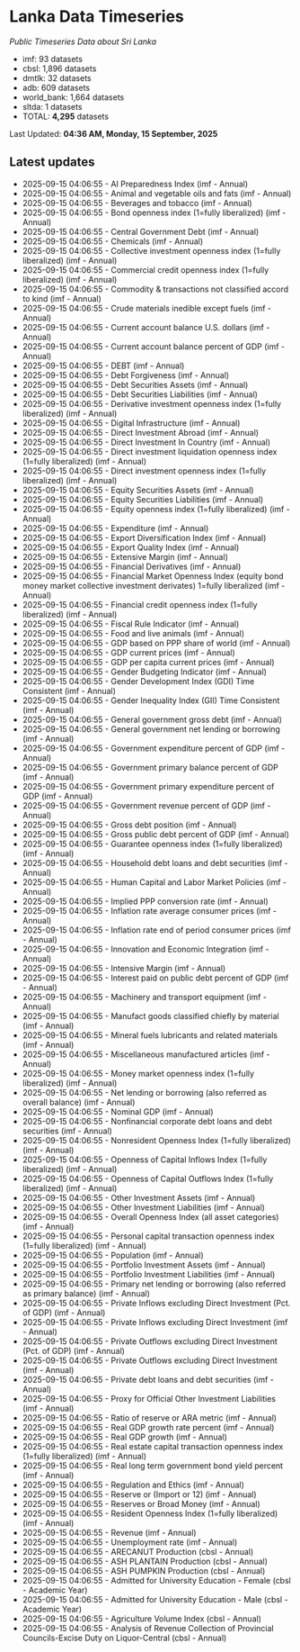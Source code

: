 # Lanka Data Timeseries
*Public Timeseries Data about Sri Lanka*

* imf: 93 datasets
* cbsl: 1,896 datasets
* dmtlk: 32 datasets
* adb: 609 datasets
* world_bank: 1,664 datasets
* sltda: 1 datasets
* TOTAL: **4,295** datasets

Last Updated: **04:36 AM, Monday, 15 September, 2025**

## Latest updates

* 2025-09-15 04:06:55 - AI Preparedness Index (imf - Annual)
* 2025-09-15 04:06:55 - Animal and vegetable oils and fats (imf - Annual)
* 2025-09-15 04:06:55 - Beverages and tobacco (imf - Annual)
* 2025-09-15 04:06:55 - Bond openness index (1=fully liberalized) (imf - Annual)
* 2025-09-15 04:06:55 - Central Government Debt (imf - Annual)
* 2025-09-15 04:06:55 - Chemicals (imf - Annual)
* 2025-09-15 04:06:55 - Collective investment openness index (1=fully liberalized) (imf - Annual)
* 2025-09-15 04:06:55 - Commercial credit openness index (1=fully liberalized) (imf - Annual)
* 2025-09-15 04:06:55 - Commodity & transactions not classified accord to kind (imf - Annual)
* 2025-09-15 04:06:55 - Crude materials inedible except fuels (imf - Annual)
* 2025-09-15 04:06:55 - Current account balance U.S. dollars (imf - Annual)
* 2025-09-15 04:06:55 - Current account balance percent of GDP (imf - Annual)
* 2025-09-15 04:06:55 - DEBT (imf - Annual)
* 2025-09-15 04:06:55 - Debt Forgiveness (imf - Annual)
* 2025-09-15 04:06:55 - Debt Securities Assets (imf - Annual)
* 2025-09-15 04:06:55 - Debt Securities Liabilities (imf - Annual)
* 2025-09-15 04:06:55 - Derivative investment openness index (1=fully liberalized) (imf - Annual)
* 2025-09-15 04:06:55 - Digital Infrastructure (imf - Annual)
* 2025-09-15 04:06:55 - Direct Investment Abroad (imf - Annual)
* 2025-09-15 04:06:55 - Direct Investment In Country (imf - Annual)
* 2025-09-15 04:06:55 - Direct investment liquidation openness index (1=fully liberalized) (imf - Annual)
* 2025-09-15 04:06:55 - Direct investment openness index (1=fully liberalized) (imf - Annual)
* 2025-09-15 04:06:55 - Equity Securities Assets (imf - Annual)
* 2025-09-15 04:06:55 - Equity Securities Liabilities (imf - Annual)
* 2025-09-15 04:06:55 - Equity openness index (1=fully liberalized) (imf - Annual)
* 2025-09-15 04:06:55 - Expenditure (imf - Annual)
* 2025-09-15 04:06:55 - Export Diversification Index (imf - Annual)
* 2025-09-15 04:06:55 - Export Quality Index (imf - Annual)
* 2025-09-15 04:06:55 - Extensive Margin (imf - Annual)
* 2025-09-15 04:06:55 - Financial Derivatives (imf - Annual)
* 2025-09-15 04:06:55 - Financial Market Openness Index (equity bond money market collective investment derivates) 1=fully liberalized (imf - Annual)
* 2025-09-15 04:06:55 - Financial credit openness index (1=fully liberalized) (imf - Annual)
* 2025-09-15 04:06:55 - Fiscal Rule Indicator (imf - Annual)
* 2025-09-15 04:06:55 - Food and live animals (imf - Annual)
* 2025-09-15 04:06:55 - GDP based on PPP share of world (imf - Annual)
* 2025-09-15 04:06:55 - GDP current prices (imf - Annual)
* 2025-09-15 04:06:55 - GDP per capita current prices (imf - Annual)
* 2025-09-15 04:06:55 - Gender Budgeting Indicator (imf - Annual)
* 2025-09-15 04:06:55 - Gender Development Index (GDI) Time Consistent (imf - Annual)
* 2025-09-15 04:06:55 - Gender Inequality Index (GII) Time Consistent (imf - Annual)
* 2025-09-15 04:06:55 - General government gross debt (imf - Annual)
* 2025-09-15 04:06:55 - General government net lending or borrowing (imf - Annual)
* 2025-09-15 04:06:55 - Government expenditure percent of GDP (imf - Annual)
* 2025-09-15 04:06:55 - Government primary balance percent of GDP (imf - Annual)
* 2025-09-15 04:06:55 - Government primary expenditure percent of GDP (imf - Annual)
* 2025-09-15 04:06:55 - Government revenue percent of GDP (imf - Annual)
* 2025-09-15 04:06:55 - Gross debt position (imf - Annual)
* 2025-09-15 04:06:55 - Gross public debt percent of GDP (imf - Annual)
* 2025-09-15 04:06:55 - Guarantee openness index (1=fully liberalized) (imf - Annual)
* 2025-09-15 04:06:55 - Household debt loans and debt securities (imf - Annual)
* 2025-09-15 04:06:55 - Human Capital and Labor Market Policies (imf - Annual)
* 2025-09-15 04:06:55 - Implied PPP conversion rate (imf - Annual)
* 2025-09-15 04:06:55 - Inflation rate average consumer prices (imf - Annual)
* 2025-09-15 04:06:55 - Inflation rate end of period consumer prices (imf - Annual)
* 2025-09-15 04:06:55 - Innovation and Economic Integration (imf - Annual)
* 2025-09-15 04:06:55 - Intensive Margin (imf - Annual)
* 2025-09-15 04:06:55 - Interest paid on public debt percent of GDP (imf - Annual)
* 2025-09-15 04:06:55 - Machinery and transport equipment (imf - Annual)
* 2025-09-15 04:06:55 - Manufact goods classified chiefly by material (imf - Annual)
* 2025-09-15 04:06:55 - Mineral fuels lubricants and related materials (imf - Annual)
* 2025-09-15 04:06:55 - Miscellaneous manufactured articles (imf - Annual)
* 2025-09-15 04:06:55 - Money market openness index (1=fully liberalized) (imf - Annual)
* 2025-09-15 04:06:55 - Net lending or borrowing (also referred as overall balance) (imf - Annual)
* 2025-09-15 04:06:55 - Nominal GDP (imf - Annual)
* 2025-09-15 04:06:55 - Nonfinancial corporate debt loans and debt securities (imf - Annual)
* 2025-09-15 04:06:55 - Nonresident Openness Index (1=fully liberalized) (imf - Annual)
* 2025-09-15 04:06:55 - Openness of Capital Inflows Index (1=fully liberalized) (imf - Annual)
* 2025-09-15 04:06:55 - Openness of Capital Outflows Index (1=fully liberalized) (imf - Annual)
* 2025-09-15 04:06:55 - Other Investment Assets (imf - Annual)
* 2025-09-15 04:06:55 - Other Investment Liabilities (imf - Annual)
* 2025-09-15 04:06:55 - Overall Openness Index (all asset categories) (imf - Annual)
* 2025-09-15 04:06:55 - Personal capital transaction openness index (1=fully liberalized) (imf - Annual)
* 2025-09-15 04:06:55 - Population (imf - Annual)
* 2025-09-15 04:06:55 - Portfolio Investment Assets (imf - Annual)
* 2025-09-15 04:06:55 - Portfolio Investment Liabilities (imf - Annual)
* 2025-09-15 04:06:55 - Primary net lending or borrowing (also referred as primary balance) (imf - Annual)
* 2025-09-15 04:06:55 - Private Inflows excluding Direct Investment (Pct. of GDP) (imf - Annual)
* 2025-09-15 04:06:55 - Private Inflows excluding Direct Investment (imf - Annual)
* 2025-09-15 04:06:55 - Private Outflows excluding Direct Investment (Pct. of GDP) (imf - Annual)
* 2025-09-15 04:06:55 - Private Outflows excluding Direct Investment (imf - Annual)
* 2025-09-15 04:06:55 - Private debt loans and debt securities (imf - Annual)
* 2025-09-15 04:06:55 - Proxy for Official Other Investment Liabilities (imf - Annual)
* 2025-09-15 04:06:55 - Ratio of reserve or ARA metric (imf - Annual)
* 2025-09-15 04:06:55 - Real GDP growth rate percent (imf - Annual)
* 2025-09-15 04:06:55 - Real GDP growth (imf - Annual)
* 2025-09-15 04:06:55 - Real estate capital transaction openness index (1=fully liberalized) (imf - Annual)
* 2025-09-15 04:06:55 - Real long term government bond yield percent (imf - Annual)
* 2025-09-15 04:06:55 - Regulation and Ethics (imf - Annual)
* 2025-09-15 04:06:55 - Reserve or (Import or 12) (imf - Annual)
* 2025-09-15 04:06:55 - Reserves or Broad Money (imf - Annual)
* 2025-09-15 04:06:55 - Resident Openness Index (1=fully liberalized) (imf - Annual)
* 2025-09-15 04:06:55 - Revenue (imf - Annual)
* 2025-09-15 04:06:55 - Unemployment rate (imf - Annual)
* 2025-09-15 04:06:55 - ARECANUT Production (cbsl - Annual)
* 2025-09-15 04:06:55 - ASH PLANTAIN Production (cbsl - Annual)
* 2025-09-15 04:06:55 - ASH PUMPKIN Production (cbsl - Annual)
* 2025-09-15 04:06:55 - Admitted for University Education - Female (cbsl - Academic Year)
* 2025-09-15 04:06:55 - Admitted for University Education - Male (cbsl - Academic Year)
* 2025-09-15 04:06:55 - Agriculture Volume Index (cbsl - Annual)
* 2025-09-15 04:06:55 - Analysis of Revenue Collection of Provincial Councils-Excise Duty on Liquor-Central (cbsl - Annual)